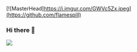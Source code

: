 [![MasterHead]https://i.imgur.com/GWVc5Zx.jpeg](https://github.com/flamespill)
### Hi there 👋
![](https://komarev.com/ghpvc/?username=flamespill&style=for-the-badge)
<!--
**flamespill/flamespill** is a ✨ _special_ ✨ repository because its `README.md` (this file) appears on your GitHub profile.

Here are some ideas to get you started:

- 🔭 I’m currently working on ...
- 🌱 I’m currently learning ...
- 👯 I’m looking to collaborate on ...
- 🤔 I’m looking for help with ...
- 💬 Ask me about ...
- 📫 How to reach me: ...
- 😄 Pronouns: ...
- ⚡ Fun fact: ...
-->
